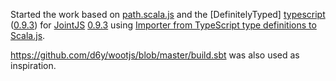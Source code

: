 Started the work based on [path.scala.js](https://github.com/andreaferretti/paths-scala-js) and the [DefinitelyTyped] [typescript](https://github.com/borisyankov/DefinitelyTyped/tree/master/jointjs) ([0.9.3](https://github.com/borisyankov/DefinitelyTyped/blob/d15416da9d5489861d4b2488fcac97a52916f304/jointjs/jointjs.d.ts)) for [JointJS](https://github.com/clientIO/joint) [0.9.3](https://github.com/clientIO/joint/tree/v0.9.3) using [Importer from TypeScript type definitions to Scala.js](https://github.com/sjrd/scala-js-ts-importer).

https://github.com/d6y/wootjs/blob/master/build.sbt was also used as inspiration.